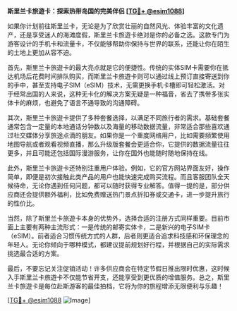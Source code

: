 **斯里兰卡旅遊卡：探索热带岛国的完美伴侣 [[TG💪+ @esim1088](https://t.me/s/esim1088)]**

如果你计划前往斯里兰卡，无论是为了欣赏壮丽的自然风光、体验丰富的文化遗产，还是享受迷人的海滩度假，斯里兰卡旅遊卡绝对是你的必备之选。这款专门为游客设计的手机卡和流量卡，不仅能够帮助你保持与世界的联系，还能让你在陌生的土地上更加从容不迫。

首先，斯里兰卡旅遊卡的最大亮点就是它的便捷性。传统的实体SIM卡需要你在抵达机场后花费时间排队购买，而斯里兰卡旅遊卡则可以通过线上预订直接寄送到你的手中，甚至支持电子SIM（eSIM）技术，无需更换手机卡槽即可轻松激活。对于经常出国的人来说，这种无卡化的解决方案无疑是一种福音，省去了携带多张实体卡的麻烦，也避免了语言不通导致的沟通障碍。

其次，斯里兰卡旅遊卡提供了多种套餐选择，以满足不同旅行者的需求。基础套餐通常包含一定量的本地通话分钟数以及海量的移动数据流量，非常适合那些喜欢通过社交媒体分享旅途点滴的朋友。如果你是一个重度网络用户，比如需要频繁使用地图导航或者观看视频直播，那么升级版套餐会更适合你，它提供的数据流量往往更多，并且可能还包括国际漫游服务，让你在国外也能随时随地保持在线。

此外，斯里兰卡旅遊卡还特别注重用户体验。例如，它的官方网站界面友好，操作简单，即便是初次接触此类产品的用户也能快速完成购买流程。而且客服团队全天候待命，无论你遇到任何问题，都可以随时获得专业解答。值得一提的是，部分供应商还会提供额外福利，比如免费赠送热门景点折扣券或交通卡，进一步提升旅行的性价比。

当然，除了斯里兰卡旅遊卡本身的优势外，选择合适的注册方式同样重要。目前市面上主要有两种主流形式：一是传统的邮寄实体卡，二是新兴的电子SIM卡（eSIM）。前者适合习惯传统方式的人群，后者则更适合追求科技感和环保理念的年轻人。无论你倾向于哪种模式，都建议提前规划好行程，并根据自己的实际需求挑选最合适的方案。

最后，不要忘记关注促销活动！许多供应商会在特定节假日推出限时优惠，这时候入手斯里兰卡旅遊卡不仅能节省开支，还能享受到更优质的增值服务。总之，斯里兰卡旅遊卡是每位赴斯游客的最佳拍档，它将为你的旅程增添无限便利与乐趣！

[[TG💪+ @esim1088](https://t.me/s/esim1088) ![Image](https://i.postimg.cc/4NQfJmqS/Snipaste-2025-05-13-00-14-12.png)]